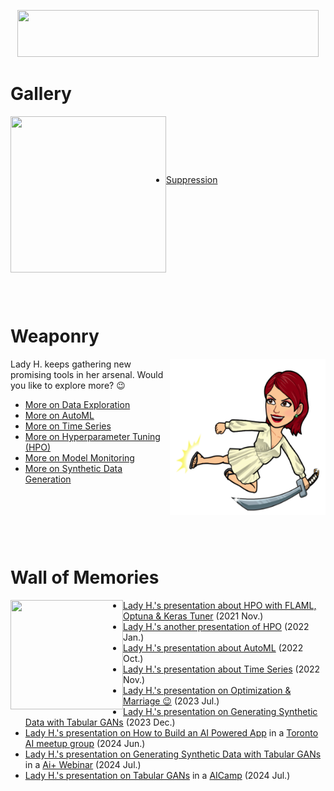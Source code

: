 <p align="center">
<img src="https://github.com/lady-h-world/My_Garden/blob/main/images/Garden_Museum_images/title.png" width="482" height="75" />
</p>

# Gallery
<p>
<img align="left" src="https://github.com/lady-h-world/My_Garden/blob/main/images/lady_heart_manga/gallery_logo.png" width="249" height="250" />
</p>
<p>&nbsp;</p><p>&nbsp;</p><p>&nbsp;</p>

* [Suppression][12]

<p>&nbsp;</p><p>&nbsp;</p><p>&nbsp;</p><p>&nbsp;</p><p>&nbsp;</p><p>&nbsp;</p>


# Weaponry

<p>
<img align="right" src="https://github.com/lady-h-world/My_Garden/blob/main/images/lady_heart_manga/sword.png" width="249" height="250" />
</p>

Lady H. keeps gathering new promising tools in her arsenal. Would you like to explore more? 😉

* [More on Data Exploration][10]
* [More on AutoML][23]
* [More on Time Series][7]
* [More on Hyperparameter Tuning (HPO)][8]
* [More on Model Monitoring][9]
* [More on Synthetic Data Generation][16]

<p>&nbsp;</p><p>&nbsp;</p><p>&nbsp;</p>


# Wall of Memories

<p>
<img align="left" src="https://github.com/lady-h-world/My_Garden/blob/main/images/Garden_Museum_images/wall_of_memory.png" width="180" height="175" />
</p>

* [Lady H.'s presentation about HPO with FLAML, Optuna & Keras Tuner][1] (2021 Nov.)
* [Lady H.'s another presentation of HPO][2] (2022 Jan.)
* [Lady H.'s presentation about AutoML][5] (2022 Oct.)
* [Lady H.'s presentation about Time Series][6] (2022 Nov.)
* [Lady H.'s presentation on Optimization & Marriage 😉][11] (2023 Jul.)
* [Lady H.'s presentation on Generating Synthetic Data with Tabular GANs][15] (2023 Dec.)
* [Lady H.'s presentation on How to Build an AI Powered App][17] in a [Toronto AI meetup group][18] (2024 Jun.)
* [Lady H.'s presentation on Generating Synthetic Data with Tabular GANs][19] in a [Ai+ Webinar][20] (2024 Jul.)
* [Lady H.'s presentation on Tabular GANs][22] in a [AICamp][21] (2024 Jul.)

  
[1]:https://docs.google.com/presentation/d/16QCJ2eOONwY1fxFDHwFenr4truFf1pd3KOMh4V6BVgM/edit?usp=sharing
[2]:https://docs.google.com/presentation/d/120kZHkOeNkXATT9mM6804ZZU4ndu8wA9taZJUi7kKVM/edit?usp=sharing
[3]:https://github.com/lady-h-world/My_Garden/blob/main/reading_pages/Graden_Museum/gallery.md
[5]:https://docs.google.com/presentation/d/1ngPFtnlMaHY95xmlSgL277IaxvZ_IrPuC9ViqBdXnl8/edit?usp=sharing
[6]:https://docs.google.com/presentation/d/1QwcKAKeHVTInO9mhZeLtvy2bj9INJKP6kkK8XDoLzZ4/edit?usp=sharing
[7]:https://github.com/lady-h-world/My_Garden/blob/main/reading_pages/Graden_Museum/weaponry.md#more-on-time-series
[8]:https://github.com/lady-h-world/My_Garden/blob/main/reading_pages/Graden_Museum/weaponry.md#more-on-hyperparameter-tuning-hpo
[9]:https://github.com/lady-h-world/My_Garden/blob/main/reading_pages/Graden_Museum/weaponry.md#more-on-model-monitoring
[10]:https://github.com/lady-h-world/My_Garden/blob/main/reading_pages/Graden_Museum/weaponry.md#more-on-data-exploration
[11]:https://docs.google.com/presentation/d/1TIS7Lssy3nR-btYzSdKKuVhv9KgGIOy94S16obAbJQI/edit?usp=sharing
[12]:https://github.com/lady-h-world/My_Garden/blob/main/reading_pages/Graden_Museum/suppression.md
[15]:https://docs.google.com/presentation/d/1c8DyIW3z53EMpZBNPc7cuGkk97HICOgmDp6P5_RVRJw/edit?usp=sharing
[16]:https://github.com/lady-h-world/My_Garden/blob/main/reading_pages/Graden_Museum/weaponry.md#more-on-synthetic-data-generation
[17]:https://docs.google.com/presentation/d/1tf5mHzCdRBkypdulaqxGjutpCt4w5k66mgCHIXdihnE/edit?usp=sharing
[18]:https://www.meetup.com/toronto-python-for-beginners-your-gateway-to-data-science/events/301419851/
[19]:https://docs.google.com/presentation/d/1kXAuThN_jhXYoGq1L2_Mzl66qxR2t3lYy7E_-DDzaJw/edit?usp=sharing
[20]:https://app.aiplus.training/courses/Generate-Synthetic-Tabular-Data-with-GANs
[21]:https://www.aicamp.ai/event/eventdetails/W2024071714
[22]:https://docs.google.com/presentation/d/1bpTk0n_HkyJVezuCBRnVTjPyYmKgGXfP0rSt6Za_Y2s/edit?usp=sharing
[23]:https://github.com/lady-h-world/My_Garden/blob/main/reading_pages/Graden_Museum/weaponry.md#more-on-auotml
